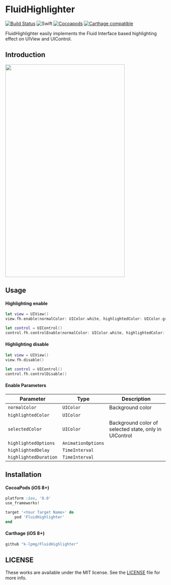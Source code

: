 # FluidHighlighter
[![Build Status](https://travis-ci.org/k-lpmg/FluidHighlighter.svg?branch=master)](https://travis-ci.org/k-lpmg/FluidHighlighter)
![Swift](https://img.shields.io/badge/Swift-5.0-orange.svg)
[![Cocoapods](https://img.shields.io/cocoapods/v/FluidHighlighter.svg?style=flat)](https://cocoapods.org/pods/FluidHighlighter)
[![Carthage compatible](https://img.shields.io/badge/Carthage-compatible-4BC51D.svg?style=flat)](https://github.com/Carthage/Carthage)

FluidHighlighter easily implements the Fluid Interface based highlighting effect on UIView and UIControl.

## Introduction
<img src="https://user-images.githubusercontent.com/15151687/52348602-13489500-2a68-11e9-9997-343d9401880c.gif" width="375" height="667">

## Usage

#### Highlighting enable
```swift
let view = UIView()
view.fh.enable(normalColor: UIColor.white, highlightedColor: UIColor.gray)

let control = UIControl()
control.fh.controlEnable(normalColor: UIColor.white, highlightedColor: UIColor.gray)
```

#### Highlighting disable
```swift
let view = UIView()
view.fh.disable()

let control = UIControl()
control.fh.controlDisable()
```

#### Enable Parameters

| Parameter | Type | Description |
| --- | --- | --- |
| `normalColor` | `UIColor` | Background color |
| `highlightedColor` | `UIColor`
| `selectedColor` | `UIColor` | Background color of selected state, only in UIControl |
| `highlightedOptions` | `AnimationOptions`
| `highlightedDelay` | `TimeInterval`
| `highlightedDuration` | `TimeInterval` 


## Installation

#### CocoaPods (iOS 8+)

```ruby
platform :ios, '8.0'
use_frameworks!

target '<Your Target Name>' do
    pod 'FluidHighlighter'
end
```

#### Carthage (iOS 8+)

```ruby
github "k-lpmg/FluidHighlighter"
```


## LICENSE

These works are available under the MIT license. See the [LICENSE][license] file
for more info.

[license]: LICENSE
